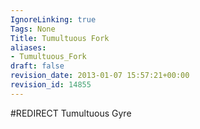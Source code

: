 ```yaml
---
IgnoreLinking: true
Tags: None
Title: Tumultuous Fork
aliases:
- Tumultuous_Fork
draft: false
revision_date: 2013-01-07 15:57:21+00:00
revision_id: 14855
---
```


#REDIRECT Tumultuous Gyre